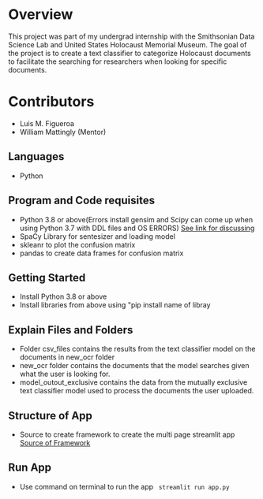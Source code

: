 # Overview

This project was part of my undergrad internship with the Smithsonian Data Science Lab and United States Holocaust Memorial Museum. The goal of the project is to create a text classifier to categorize Holocaust documents to facilitate the searching for researchers  when looking for specific documents.

# Contributors
* Luis M. Figueroa 
* William Mattingly (Mentor)

## Languages
* Python 


## Program and Code requisites 
* Python 3.8 or above(Errors install gensim and Scipy can come up when using Python 3.7 with DDL files and OS ERRORS) [See link for discussing](https://github.com/scipy/scipy/issues/11826) 
* SpaCy Library for sentesizer and loading model
* skleanr to plot the confusion matrix 
* pandas to create data frames for confusion matrix


## Getting Started
* Install Python 3.8 or above
* Install libraries from above using "pip install name of libray

## Explain Files and Folders
* Folder csv_files contains the results from the text classifier model on the documents in new_ocr folder
* new_ocr folder contains the documents that the model searches given what the user is looking for.
* model_outout_exclusive contains the data from the mutually exclusive text classifier model used to process the documents the user uploaded. 

## Structure of App 
* Source to create framework to create the multi page streamlit app [Source of Framework](https://github.com/upraneelnihar/streamlit-multiapps)

## Run App 
* Use command on terminal to run the app ``` streamlit run app.py```